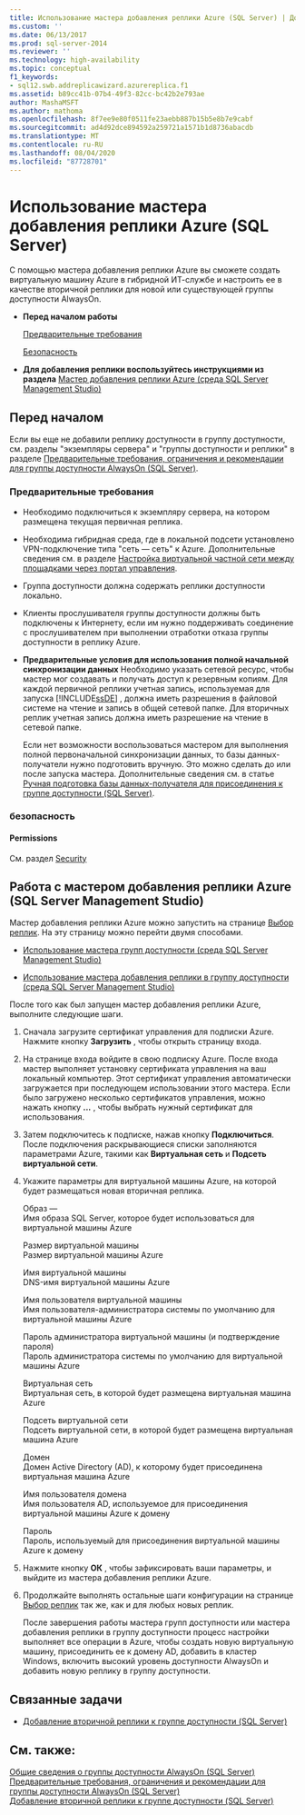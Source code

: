 ```yaml
---
title: Использование мастера добавления реплики Azure (SQL Server) | Документы Майкрософт
ms.custom: ''
ms.date: 06/13/2017
ms.prod: sql-server-2014
ms.reviewer: ''
ms.technology: high-availability
ms.topic: conceptual
f1_keywords:
- sql12.swb.addreplicawizard.azurereplica.f1
ms.assetid: b89cc41b-07b4-49f3-82cc-bc42b2e793ae
author: MashaMSFT
ms.author: mathoma
ms.openlocfilehash: 8f7ee9e80f0511fe23aebb887b15b5e8b7e9cabf
ms.sourcegitcommit: ad4d92dce894592a259721a1571b1d8736abacdb
ms.translationtype: MT
ms.contentlocale: ru-RU
ms.lasthandoff: 08/04/2020
ms.locfileid: "87728701"
---
```

# <a name="use-the-add-azure-replica-wizard-sql-server"></a>Использование мастера добавления реплики Azure (SQL Server)
  С помощью мастера добавления реплики Azure вы сможете создать виртуальную машину Azure в гибридной ИТ-службе и настроить ее в качестве вторичной реплики для новой или существующей группы доступности AlwaysOn.  
  
-   **Перед началом работы**  
  
     [Предварительные требования](#Prerequisites)  
  
     [Безопасность](#Security)  
  
-   **Для добавления реплики воспользуйтесь инструкциями из раздела**  [Мастер добавления реплики Azure (среда SQL Server Management Studio)](#SSMSProcedure)  
  
##  <a name="before-you-begin"></a><a name="BeforeYouBegin"></a> Перед началом  
 Если вы еще не добавили реплику доступности в группу доступности, см. разделы "экземпляры сервера" и "группы доступности и реплики" в разделе [Предварительные требования, ограничения и рекомендации для группы доступности AlwaysOn &#40;SQL Server&#41;](prereqs-restrictions-recommendations-always-on-availability.md).  
  
###  <a name="prerequisites"></a><a name="Prerequisites"></a> Предварительные требования  
  
-   Необходимо подключиться к экземпляру сервера, на котором размещена текущая первичная реплика.  
  
-   Необходима гибридная среда, где в локальной подсети установлено VPN-подключение типа "сеть — сеть" к Azure. Дополнительные сведения см. в разделе [Настройка виртуальной частной сети между площадками через портал управления](https://azure.microsoft.com/documentation/articles/vpn-gateway-site-to-site-create).  
  
-   Группа доступности должна содержать реплики доступности локально.  
  
-   Клиенты прослушивателя группы доступности должны быть подключены к Интернету, если им нужно поддерживать соединение с прослушивателем при выполнении отработки отказа группы доступности в реплику Azure.  
  
-   **Предварительные условия для использования полной начальной синхронизации данных** Необходимо указать сетевой ресурс, чтобы мастер мог создавать и получать доступ к резервным копиям. Для каждой первичной реплики учетная запись, используемая для запуска [!INCLUDE[ssDE](../../../includes/ssde-md.md)] , должна иметь разрешения в файловой системе на чтение и запись в общей сетевой папке. Для вторичных реплик учетная запись должна иметь разрешение на чтение в сетевой папке.  
  
     Если нет возможности воспользоваться мастером для выполнения полной первоначальной синхронизации данных, то базы данных-получатели нужно подготовить вручную. Это можно сделать до или после запуска мастера. Дополнительные сведения см. в статье [Ручная подготовка базы данных-получателя для присоединения к группе доступности (SQL Server)](manually-prepare-a-secondary-database-for-an-availability-group-sql-server.md).  
  
###  <a name="security"></a><a name="Security"></a> безопасность  
  
####  <a name="permissions"></a><a name="Permissions"></a> Permissions  
 См. раздел [Security](use-the-add-replica-to-availability-group-wizard-sql-server-management-studio.md#Security)  
  
##  <a name="using-the-add-azure-replica-wizard-sql-server-management-studio"></a><a name="SSMSProcedure"></a> Работа с мастером добавления реплики Azure (SQL Server Management Studio)  
 Мастер добавления реплики Azure можно запустить на странице [Выбор реплик](specify-replicas-page-new-availability-group-wizard-add-replica-wizard.md). На эту страницу можно перейти двумя способами.  
  
-   [Использование мастера групп доступности (среда SQL Server Management Studio)](use-the-availability-group-wizard-sql-server-management-studio.md)  
  
-   [Использование мастера добавления реплики в группу доступности (среда SQL Server Management Studio)](use-the-add-replica-to-availability-group-wizard-sql-server-management-studio.md)  
  
 После того как был запущен мастер добавления реплики Azure, выполните следующие шаги.  
  
1.  Сначала загрузите сертификат управления для подписки Azure. Нажмите кнопку **Загрузить** , чтобы открыть страницу входа.  
  
2.  На странице входа войдите в свою подписку Azure. После входа мастер выполняет установку сертификата управления на ваш локальный компьютер. Этот сертификат управления автоматически загружается при последующем использовании этого мастера. Если было загружено несколько сертификатов управления, можно нажать кнопку **...** , чтобы выбрать нужный сертификат для использования.  
  
3.  Затем подключитесь к подписке, нажав кнопку **Подключиться**. После подключения раскрывающиеся списки заполняются параметрами Azure, такими как **Виртуальная сеть** и **Подсеть виртуальной сети**.  
  
4.  Укажите параметры для виртуальной машины Azure, на которой будет размещаться новая вторичная реплика.  
  
     Образ —  
     Имя образа SQL Server, которое будет использоваться для виртуальной машины Azure  
  
     Размер виртуальной машины  
     Размер виртуальной машины Azure  
  
     Имя виртуальной машины  
     DNS-имя виртуальной машины Azure  
  
     Имя пользователя виртуальной машины  
     Имя пользователя-администратора системы по умолчанию для виртуальной машины Azure  
  
     Пароль администратора виртуальной машины (и подтверждение пароля)  
     Пароль администратора системы по умолчанию для виртуальной машины Azure  
  
     Виртуальная сеть  
     Виртуальная сеть, в которой будет размещена виртуальная машина Azure  
  
     Подсеть виртуальной сети  
     Подсеть виртуальной сети, в которой будет размещена виртуальная машина Azure  
  
     Домен  
     Домен Active Directory (AD), к которому будет присоединена виртуальная машина Azure  
  
     Имя пользователя домена  
     Имя пользователя AD, используемое для присоединения виртуальной машины Azure к домену  
  
     Пароль  
     Пароль, используемый для присоединения виртуальной машины Azure к домену  
  
5.  Нажмите кнопку **ОК** , чтобы зафиксировать ваши параметры, и выйдите из мастера добавления реплики Azure.  
  
6.  Продолжайте выполнять остальные шаги конфигурации на странице [Выбор реплик](specify-replicas-page-new-availability-group-wizard-add-replica-wizard.md) так же, как и для любых новых реплик.  
  
     После завершения работы мастера групп доступности или мастера добавления реплики в группу доступности процесс настройки выполняет все операции в Azure, чтобы создать новую виртуальную машину, присоединить ее к домену AD, добавить в кластер Windows, включить высокий уровень доступности AlwaysOn и добавить новую реплику в группу доступности.  
  
##  <a name="related-tasks"></a><a name="RelatedTasks"></a> Связанные задачи  
  
-   [Добавление вторичной реплики к группе доступности (SQL Server)](add-a-secondary-replica-to-an-availability-group-sql-server.md)  
  
## <a name="see-also"></a>См. также:  
 [Общие сведения о группы доступности AlwaysOn &#40;SQL Server&#41;](overview-of-always-on-availability-groups-sql-server.md)   
 [Предварительные требования, ограничения и рекомендации для группы доступности AlwaysOn &#40;SQL Server&#41;](prereqs-restrictions-recommendations-always-on-availability.md)   
 [Добавление вторичной реплики к группе доступности (SQL Server)](add-a-secondary-replica-to-an-availability-group-sql-server.md)  
  
  
